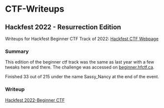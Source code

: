 # CTF-Writeups

## Hackfest 2022 - Resurrection Edition

Writeups for Hackfest Beginner CTF Track of 2022: [Hackfest CTF Webpage](https://hfctf.ca/)

### Summary

This edition of the beginner ctf track was the same as last year with a few tweaks here and there.  The challenge was accessed on [beginner.hfctf.ca](https://beginner.hfctf.ca/).  

Finished 33 out of 215 under the name Sassy_Nancy at the end of the event.

### Writeup

[Hackfest 2022-Beginner CTF](https://github.com/marghost/CTF-Writeups/tree/main/Hackfest-Beginner-CTF-2022)